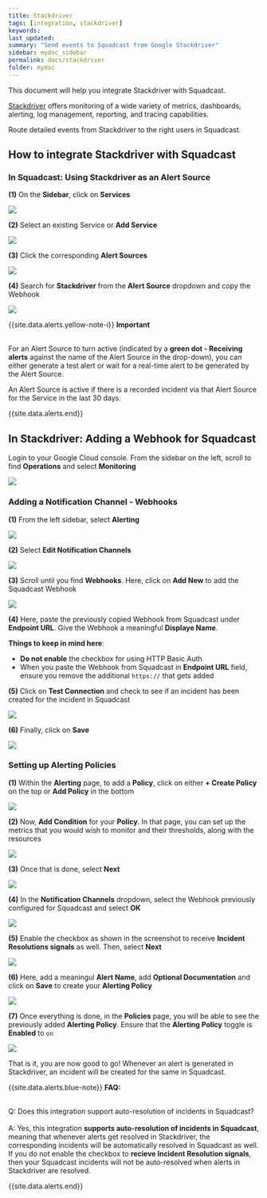```yaml
---
title: Stackdriver
tags: [integration, stackdriver]
keywords: 
last_updated: 
summary: "Send events to Squadcast from Google Stackdriver"
sidebar: mydoc_sidebar
permalink: docs/stackdriver
folder: mydoc
---
```


This document will help you integrate Stackdriver with Squadcast.

[Stackdriver](https://cloud.google.com/monitoring/docs) offers monitoring of a wide variety of metrics, dashboards, alerting, log management, reporting, and tracing capabilities.

Route detailed events from Stackdriver to the right users in Squadcast.

## How to integrate Stackdriver with Squadcast

### In Squadcast: Using Stackdriver as an Alert Source

**(1)** On the **Sidebar**, click on **Services**

![](images/integration_1-1.png)

**(2)** Select an existing Service or **Add Service** 

![](images/integration_1-2.png)

**(3)** Click the corresponding **Alert Sources**

![](images/integration_1.png)

**(4)** Search for **Stackdriver** from  the **Alert Source** dropdown and copy the Webhook

![](images/stackdriver_0_new.png)

{{site.data.alerts.yellow-note-i}}
<b>Important</b><br/><br/>
<p>For an Alert Source to turn active (indicated by a <b>green dot - Receiving alerts</b> against the name of the Alert Source in the drop-down), you can either generate a test alert or wait for a real-time alert to be generated by the Alert Source.</p>
<p>An Alert Source is active if there is a recorded incident via that Alert Source for the Service in the last 30 days.</p>
{{site.data.alerts.end}}

## In Stackdriver: Adding a Webhook for Squadcast

Login to your Google Cloud console. From the sidebar on the left, scroll to find **Operations** and select **Monitoring**

![](images/stackdriver_1_new.png)

### Adding a Notification Channel - Webhooks

**(1)** From the left sidebar, select **Alerting**

![](images/stackdriver_2_new.png)

**(2)** Select **Edit Notification Channels**

![](images/stackdriver_3_new.png)

**(3)** Scroll until you find **Webhooks**. Here, click on **Add New** to add the Squadcast Webhook

![](images/stackdriver_4_new.png)

**(4)** Here, paste the previously copied Webhook from Squadcast under **Endpoint URL**. Give the Webhook a meaningful **Displaye Name**. 

**Things to keep in mind here**: 
- **Do not enable** the checkbox for using HTTP Basic Auth
- When you paste the Webhook from Squadcast in **Endpoint URL** field, ensure you remove the additional `https://` that gets added

**(5)** Click on **Test Connection** and check to see if an incident has been created for the incident in Squadcast 

![](images/stackdriver_5_new.png)

**(6)** Finally, click on **Save**

![](images/stackdriver_7_new.png)

### Setting up Alerting Policies

**(1)** Within the **Alerting** page, to add a **Policy**, click on either **+ Create Policy** on the top or **Add Policy** in the bottom

![](images/stackdriver_8_new.png)

**(2)** Now, **Add Condition** for your **Policy**. In that page, you can set up the metrics that you would wish to monitor and their thresholds, along with the resources

![](images/stackdriver_9_new.png)

**(3)** Once that is done, select **Next**

![](images/stackdriver_10_new.png)

**(4)** In the **Notification Channels** dropdown, select the Webhook previously configured for Squadcast and select **OK**

![](images/stackdriver_11_new.png)

**(5)** Enable the checkbox as shown in the screenshot to receive **Incident Resolutions signals** as well. Then, select **Next**

![](images/stackdriver_12_new.png)

**(6)** Here, add a meaningul **Alert Name**, add **Optional Documentation** and click on **Save** to create your **Alerting Policy**

![](images/stackdriver_13_new.png)

**(7)** Once everything is done, in the **Policies** page, you will be able to see the previously added **Alerting Policy**. Ensure that the **Alerting Policy** toggle is **Enabled** to `on`

![](images/stackdriver_14_new.png)

That is it, you are now good to go! Whenever an alert is generated in Stackdriver, an incident will be created for the same in Squadcast.

{{site.data.alerts.blue-note}}
<b>FAQ:</b>
<br/><br/><p>Q: Does this integration support auto-resolution of incidents in Squadcast?<br/><br/>
A: Yes, this integration **supports auto-resolution of incidents in Squadcast**, meaning that whenever alerts get resolved in Stackdriver, the corresponding incidents will be automatically resolved in Squadcast as well. If you do not enable the checkbox to <b>recieve Incident Resolution signals</b>, then your Squadcast incidents will not be auto-resolved when alerts in Stackdriver are resolved.</p>
{{site.data.alerts.end}}